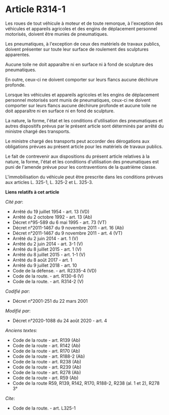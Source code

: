 # Article R314-1

Les roues de tout véhicule à moteur et de toute remorque, à l'exception des véhicules et appareils agricoles et des engins de
déplacement personnel motorisés, doivent être munies de pneumatiques. 

Les pneumatiques, à l'exception de ceux des matériels de travaux publics, doivent présenter sur toute leur surface de
roulement des sculptures apparentes. 

Aucune toile ne doit apparaître ni en surface ni à fond de sculpture des pneumatiques. 

En outre, ceux-ci ne doivent comporter sur leurs flancs aucune déchirure profonde. 

Lorsque les véhicules et appareils agricoles et les engins de déplacement personnel motorisés sont munis de pneumatiques,
ceux-ci ne doivent comporter sur leurs flancs aucune déchirure profonde et aucune toile ne doit apparaître ni en surface ni
en fond de sculpture. 

La nature, la forme, l'état et les conditions d'utilisation des pneumatiques et autres dispositifs prévus par le présent
article sont déterminés par arrêté du ministre chargé des transports. 

Le ministre chargé des transports peut accorder des dérogations aux obligations prévues au présent article pour les matériels
de travaux publics. 

Le fait de contrevenir aux dispositions du présent article relatives à la nature, la forme, l'état et les conditions
d'utilisation des pneumatiques est puni de l'amende prévue pour les contraventions de la quatrième classe. 

L'immobilisation du véhicule peut être prescrite dans les conditions prévues aux articles          L. 325-1, L. 325-2 et L.
325-3.

**Liens relatifs à cet article**

_Cité par_:

  - Arrêté du 19 juillet 1954 - art. 13 (VD)
  - Arrêté du 2 octobre 1992 - art. 13 (Ab)
  - Décret n°95-589 du 6 mai 1995 - art. 73 (VT)
  - Décret n°2011-1467 du 9 novembre 2011 - art. 16 (Ab)
  - Décret n°2011-1467 du 9 novembre 2011 - art. 4 (VT)
  - Arrêté du 2 juin 2014 - art. 1 (V)
  - Arrêté du 2 juin 2014 - art. 3-1 (V)
  - Arrêté du 8 juillet 2015 - art. 1 (V)
  - Arrêté du 8 juillet 2015 - art. 1-1 (V)
  - Arrêté du 8 août 2017 - art. 1
  - Arrêté du 9 juillet 2018 - art. 10
  - Code de la défense. - art. R2335-4 (VD)
  - Code de la route. - art. R130-6 (V)
  - Code de la route. - art. R314-2 (V)

_Codifié par_:

  - Décret n°2001-251 du 22 mars 2001

_Modifié par_:

  - Décret n°2020-1088 du 24 août 2020 - art. 4

_Anciens textes_:

  - Code de la route - art. R139 (Ab)
  - Code de la route - art. R142 (Ab)
  - Code de la route - art. R170 (Ab)
  - Code de la route - art. R188-2 (Ab)
  - Code de la route - art. R238 (Ab)
  - Code de la route - art. R239 (Ab)
  - Code de la route - art. R278 (Ab)
  - Code de la route - art. R59 (Ab)
  - Code de la route R59, R139, R142, R170, R188-2, R238 (al. 1 et 2), R278 3°

_Cite_:

  - Code de la route. - art. L325-1

